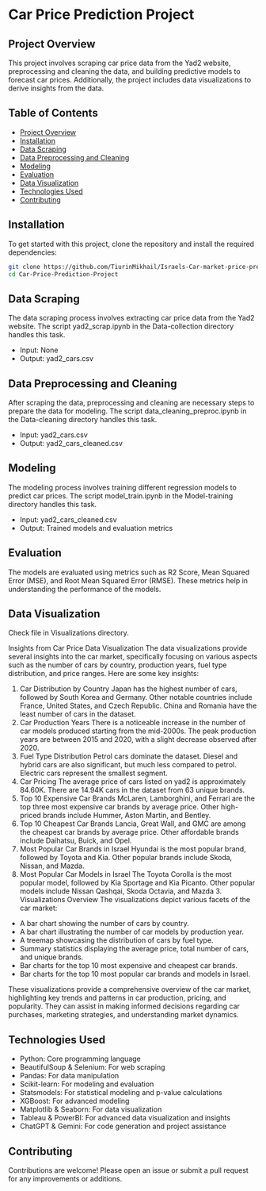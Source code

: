 # Car Price Prediction Project

## Project Overview

This project involves scraping car price data from the Yad2 website, preprocessing and cleaning the data, and building predictive models to forecast car prices. Additionally, the project includes data visualizations to derive insights from the data.

## Table of Contents

- [Project Overview](#project-overview)
- [Installation](#installation)
- [Data Scraping](#data-scraping)
- [Data Preprocessing and Cleaning](#data-preprocessing-and-cleaning)
- [Modeling](#modeling)
- [Evaluation](#evaluation)
- [Data Visualization](#data-visualization)
- [Technologies Used](#technologies-used)
- [Contributing](#contributing)

## Installation

To get started with this project, clone the repository and install the required dependencies:

```bash
git clone https://github.com/TiurinMikhail/Israels-Car-market-price-predictor
cd Car-Price-Prediction-Project
```

## Data Scraping
The data scraping process involves extracting car price data from the Yad2 website. The script yad2_scrap.ipynb in the Data-collection directory handles this task.
- Input: None
- Output: yad2_cars.csv

## Data Preprocessing and Cleaning
After scraping the data, preprocessing and cleaning are necessary steps to prepare the data for modeling. The script data_cleaning_preproc.ipynb in the Data-cleaning directory handles this task.

- Input: yad2_cars.csv
- Output: yad2_cars_cleaned.csv

## Modeling
The modeling process involves training different regression models to predict car prices. The script model_train.ipynb in the Model-training directory handles this task.

- Input: yad2_cars_cleaned.csv
- Output: Trained models and evaluation metrics

## Evaluation
The models are evaluated using metrics such as R2 Score, Mean Squared Error (MSE), and Root Mean Squared Error (RMSE). These metrics help in understanding the performance of the models.

## Data Visualization
Check file in Visualizations directory.


Insights from Car Price Data Visualization
The data visualizations provide several insights into the car market, specifically focusing on various aspects such as the number of cars by country, production years, fuel type distribution, and price ranges. Here are some key insights:

1. Car Distribution by Country
Japan has the highest number of cars, followed by South Korea and Germany.
Other notable countries include France, United States, and Czech Republic.
China and Romania have the least number of cars in the dataset.
2. Car Production Years
There is a noticeable increase in the number of car models produced starting from the mid-2000s.
The peak production years are between 2015 and 2020, with a slight decrease observed after 2020.
3. Fuel Type Distribution
Petrol cars dominate the dataset.
Diesel and hybrid cars are also significant, but much less compared to petrol.
Electric cars represent the smallest segment.
4. Car Pricing
The average price of cars listed on yad2 is approximately 84.60K.
There are 14.94K cars in the dataset from 63 unique brands.
5. Top 10 Expensive Car Brands
McLaren, Lamborghini, and Ferrari are the top three most expensive car brands by average price.
Other high-priced brands include Hummer, Aston Martin, and Bentley.
6. Top 10 Cheapest Car Brands
Lancia, Great Wall, and GMC are among the cheapest car brands by average price.
Other affordable brands include Daihatsu, Buick, and Opel.
7. Most Popular Car Brands in Israel
Hyundai is the most popular brand, followed by Toyota and Kia.
Other popular brands include Skoda, Nissan, and Mazda.
8. Most Popular Car Models in Israel
The Toyota Corolla is the most popular model, followed by Kia Sportage and Kia Picanto.
Other popular models include Nissan Qashqai, Skoda Octavia, and Mazda 3.
Visualizations Overview
The visualizations depict various facets of the car market:

- A bar chart showing the number of cars by country.
- A bar chart illustrating the number of car models by production year.
- A treemap showcasing the distribution of cars by fuel type.
- Summary statistics displaying the average price, total number of cars, and unique brands.
- Bar charts for the top 10 most expensive and cheapest car brands.
- Bar charts for the top 10 most popular car brands and models in Israel.

These visualizations provide a comprehensive overview of the car market, highlighting key trends and patterns in car production, pricing, and popularity. They can assist in making informed decisions regarding car purchases, marketing strategies, and understanding market dynamics.
## Technologies Used
- Python: Core programming language
- BeautifulSoup & Selenium: For web scraping
- Pandas: For data manipulation
- Scikit-learn: For modeling and evaluation
- Statsmodels: For statistical modeling and p-value calculations
- XGBoost: For advanced modeling
- Matplotlib & Seaborn: For data visualization
- Tableau & PowerBI: For advanced data visualization and insights
- ChatGPT & Gemini: For code generation and project assistance
## Contributing

Contributions are welcome! Please open an issue or submit a pull request for any improvements or additions.